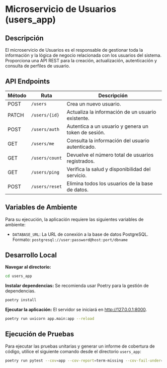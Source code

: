 # Microservicio de Usuarios (users_app)

## Descripción

El microservicio de Usuarios es el responsable de gestionar toda la información y la lógica de negocio relacionada con los usuarios del sistema. Proporciona una API REST para la creación, actualización, autenticación y consulta de perfiles de usuario.

## API Endpoints

| Método | Ruta | Descripción |
|--------|------|-------------|
| POST | `/users` | Crea un nuevo usuario. |
| PATCH | `/users/{id}` | Actualiza la información de un usuario existente. |
| POST | `/users/auth` | Autentica a un usuario y genera un token de sesión. |
| GET | `/users/me` | Consulta la información del usuario autenticado. |
| GET | `/users/count` | Devuelve el número total de usuarios registrados. |
| GET | `/users/ping` | Verifica la salud y disponibilidad del servicio. |
| POST | `/users/reset` | Elimina todos los usuarios de la base de datos. |

## Variables de Ambiente

Para su ejecución, la aplicación requiere las siguientes variables de ambiente:

- `DATABASE_URL`: La URL de conexión a la base de datos PostgreSQL. Formato: `postgresql://user:password@host:port/dbname`

## Desarrollo Local

**Navegar al directorio:**
```bash
cd users_app
```

**Instalar dependencias:**
Se recomienda usar Poetry para la gestión de dependencias.
```bash
poetry install
```

**Ejecutar la aplicación:**
El servidor se iniciará en http://127.0.0.1:8000.
```bash
poetry run uvicorn app.main:app --reload
```

## Ejecución de Pruebas

Para ejecutar las pruebas unitarias y generar un informe de cobertura de código, utilice el siguiente comando desde el directorio `users_app`:

```bash
poetry run pytest --cov=app --cov-report=term-missing --cov-fail-under=70
```

